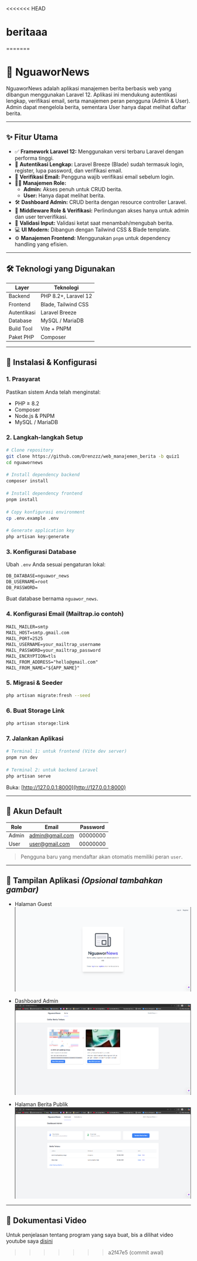 <<<<<<< HEAD
# beritaaa
=======
# 📰 NguaworNews

NguaworNews adalah aplikasi manajemen berita berbasis web yang dibangun menggunakan Laravel 12. Aplikasi ini mendukung autentikasi lengkap, verifikasi email, serta manajemen peran pengguna (Admin & User). Admin dapat mengelola berita, sementara User hanya dapat melihat daftar berita.

---

## ✨ Fitur Utama

- ✅ **Framework Laravel 12:** Menggunakan versi terbaru Laravel dengan performa tinggi.
- 🔐 **Autentikasi Lengkap:** Laravel Breeze (Blade) sudah termasuk login, register, lupa password, dan verifikasi email.
- 📧 **Verifikasi Email:** Pengguna wajib verifikasi email sebelum login.
- 🧑‍💼 **Manajemen Role:**
  - **Admin:** Akses penuh untuk CRUD berita.
  - **User:** Hanya dapat melihat berita.
- 🛠️ **Dashboard Admin:** CRUD berita dengan resource controller Laravel.
- 🧱 **Middleware Role & Verifikasi:** Perlindungan akses hanya untuk admin dan user terverifikasi.
- 🧹 **Validasi Input:** Validasi ketat saat menambah/mengubah berita.
- 💻 **UI Modern:** Dibangun dengan Tailwind CSS & Blade template.
- ⚙️ **Manajemen Frontend:** Menggunakan `pnpm` untuk dependency handling yang efisien.

---

## 🛠️ Teknologi yang Digunakan

| Layer        | Teknologi              |
|--------------|------------------------|
| Backend      | PHP 8.2+, Laravel 12   |
| Frontend     | Blade, Tailwind CSS    |
| Autentikasi  | Laravel Breeze         |
| Database     | MySQL / MariaDB        |
| Build Tool   | Vite + PNPM            |
| Paket PHP    | Composer               |

---

## 🚀 Instalasi & Konfigurasi

### 1. **Prasyarat**
Pastikan sistem Anda telah menginstal:
- PHP ≥ 8.2
- Composer
- Node.js & PNPM
- MySQL / MariaDB

### 2. **Langkah-langkah Setup**

```bash
# Clone repository
git clone https://github.com/Drenzzz/web_manajemen_berita -b quiz1
cd nguawornews

# Install dependency backend
composer install

# Install dependency frontend
pnpm install

# Copy konfigurasi environment
cp .env.example .env

# Generate application key
php artisan key:generate
```

### 3. **Konfigurasi Database**
Ubah `.env` Anda sesuai pengaturan lokal:

```env
DB_DATABASE=nguawor_news
DB_USERNAME=root
DB_PASSWORD=
```

Buat database bernama `nguawor_news`.

### 4. **Konfigurasi Email (Mailtrap.io contoh)**

```env
MAIL_MAILER=smtp
MAIL_HOST=smtp.gmail.com
MAIL_PORT=2525
MAIL_USERNAME=your_mailtrap_username
MAIL_PASSWORD=your_mailtrap_password
MAIL_ENCRYPTION=tls
MAIL_FROM_ADDRESS="hello@gmail.com"
MAIL_FROM_NAME="${APP_NAME}"
```

### 5. **Migrasi & Seeder**
```bash
php artisan migrate:fresh --seed
```

### 6. **Buat Storage Link**
```bash
php artisan storage:link
```

### 7. **Jalankan Aplikasi**

```bash
# Terminal 1: untuk frontend (Vite dev server)
pnpm run dev

# Terminal 2: untuk backend Laravel
php artisan serve
```

Buka: [http://127.0.0.1:8000](http://127.0.0.1:8000)

---

## 👥 Akun Default

| Role  | Email                    | Password  |
|-------|--------------------------|-----------|
| Admin | admin@gmail.com          | 00000000  |
| User  | user@gmail.com           | 00000000  |

> Pengguna baru yang mendaftar akan otomatis memiliki peran `user`.

---

## 📸 Tampilan Aplikasi *(Opsional tambahkan gambar)*

- Halaman Guest
![Home Page](docs/doc1.png)

- Dashboard Admin
![Dashboard Admin](docs/doc2.png)

- Halaman Berita Publik
![Halaman Berita Publik](docs/doc3.png)

---

## 📜 Dokumentasi Video

Untuk penjelasan tentang program yang saya buat, bis a dilihat video youtube saya [disini](https://drive.google.com/file/d/1qrLdApfZTkq8HY0nlkKRjE47bVPKxOH6/view?usp=drive_link)
>>>>>>> a2f47e5 (commit awal)
